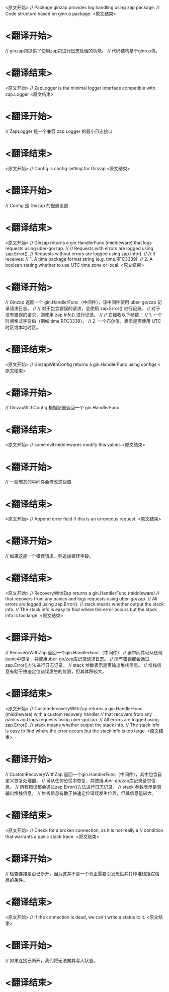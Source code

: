 
<原文开始>
// Package ginzap provides log handling using zap package.
// Code structure based on ginrus package.
<原文结束>

# <翻译开始>
// ginzap包提供了使用zap包进行日志处理的功能。
// 代码结构基于ginrus包。
# <翻译结束>


<原文开始>
// ZapLogger is the minimal logger interface compatible with zap.Logger
<原文结束>

# <翻译开始>
// ZapLogger 是一个兼容 zap.Logger 的最小日志接口
# <翻译结束>


<原文开始>
// Config is config setting for Ginzap
<原文结束>

# <翻译开始>
// Config 是 Ginzap 的配置设置
# <翻译结束>


<原文开始>
// Ginzap returns a gin.HandlerFunc (middleware) that logs requests using uber-go/zap.
//
// Requests with errors are logged using zap.Error().
// Requests without errors are logged using zap.Info().
//
// It receives:
//  1. A time package format string (e.g. time.RFC3339).
//  2. A boolean stating whether to use UTC time zone or local.
<原文结束>

# <翻译开始>
// Ginzap 返回一个 gin.HandlerFunc（中间件），该中间件使用 uber-go/zap 记录请求日志。
//
// 对于包含错误的请求，会使用 zap.Error() 进行记录。
// 对于没有错误的请求，则使用 zap.Info() 进行记录。
//
// 它接收以下参数：
//  1. 一个时间格式字符串（例如 time.RFC3339）。
//  2. 一个布尔值，表示是否使用 UTC 时区或本地时区。
# <翻译结束>


<原文开始>
// GinzapWithConfig returns a gin.HandlerFunc using configs
<原文结束>

# <翻译开始>
// GinzapWithConfig 根据配置返回一个 gin.HandlerFunc
# <翻译结束>


<原文开始>
		// some evil middlewares modify this values
<原文结束>

# <翻译开始>
// 一些邪恶的中间件会修改这些值
# <翻译结束>


<原文开始>
				// Append error field if this is an erroneous request.
<原文结束>

# <翻译开始>
// 如果这是一个错误请求，则追加错误字段。
# <翻译结束>


<原文开始>
// RecoveryWithZap returns a gin.HandlerFunc (middleware)
// that recovers from any panics and logs requests using uber-go/zap.
// All errors are logged using zap.Error().
// stack means whether output the stack info.
// The stack info is easy to find where the error occurs but the stack info is too large.
<原文结束>

# <翻译开始>
// RecoveryWithZap 返回一个gin.HandlerFunc（中间件）
// 该中间件可从任何panic中恢复，并使用uber-go/zap库记录请求日志。
// 所有错误都会通过zap.Error()方法进行日志记录。
// stack 参数表示是否输出堆栈信息。
// 堆栈信息有助于快速定位错误发生的位置，但其体积较大。
# <翻译结束>


<原文开始>
// CustomRecoveryWithZap returns a gin.HandlerFunc (middleware) with a custom recovery handler
// that recovers from any panics and logs requests using uber-go/zap.
// All errors are logged using zap.Error().
// stack means whether output the stack info.
// The stack info is easy to find where the error occurs but the stack info is too large.
<原文结束>

# <翻译开始>
// CustomRecoveryWithZap 返回一个gin.HandlerFunc（中间件），其中包含自定义恢复处理器，
// 可从任何恐慌中恢复，并使用uber-go/zap库记录请求信息。
// 所有错误都会通过zap.Error()方法进行日志记录。
// stack 参数表示是否输出堆栈信息。
// 堆栈信息有助于快速定位错误发生位置，但其信息量较大。
# <翻译结束>


<原文开始>
				// Check for a broken connection, as it is not really a
				// condition that warrants a panic stack trace.
<原文结束>

# <翻译开始>
// 检查连接是否已断开，因为这并不是一个真正需要引发恐慌并打印堆栈跟踪信息的条件。
# <翻译结束>


<原文开始>
					// If the connection is dead, we can't write a status to it.
<原文结束>

# <翻译开始>
// 如果连接已断开，我们将无法向其写入状态。
# <翻译结束>

